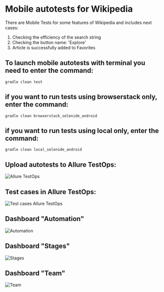 # Mobile autotests for Wikipedia

There are Mobile Tests for some features of Wikipedia and includes next cases:
1. Checking the efficiency of the search string
2. Checking the button name: 'Explore'
3. Article is successfully added to Favorites

## To launch mobile autotests with terminal you need to enter the command:

```
gradle clean test
```

## if you want to run tests using browserstack only, enter the command:

```
gradle clean browserstack_selenide_android
```

## if you want to run tests using local only, enter the command:

```
gradle clean local_selenide_android
```

## Upload autotests to Allure TestOps:
![Allure TestOps](https://github.com/tolmachevsv/mobile-project-tests/assets/46191990/b2f369fd-616f-44fe-bd0e-3a811ab0e98f)
## Test cases in Allure TestOps:
![Test cases Allure TestOps](https://github.com/tolmachevsv/mobile-project-tests/assets/46191990/02df72a7-6d7f-4d91-83a0-225a7166dca9)
## Dashboard "Automation"
![Automation](https://github.com/tolmachevsv/mobile-project-tests/assets/46191990/b21f25ec-861f-4d51-831e-6995f9b42a20)
## Dashboard "Stages"
![Stages](https://github.com/tolmachevsv/mobile-project-tests/assets/46191990/a602d813-ada4-4f5f-8e3c-00ee72cd0461)
## Dashboard "Team"
![Team](https://github.com/tolmachevsv/mobile-project-tests/assets/46191990/2ee13790-9843-45f3-82b1-195f45ff51ab)
